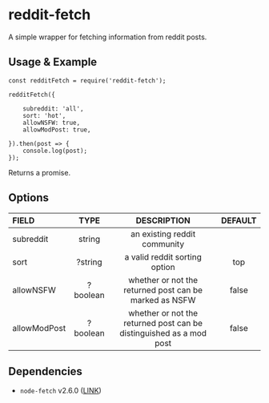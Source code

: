 # reddit-fetch
A simple wrapper for fetching information from reddit posts.

## Usage & Example
```
const redditFetch = require('reddit-fetch');

redditFetch({

    subreddit: 'all',
    sort: 'hot',
    allowNSFW: true,
    allowModPost: true,

}).then(post => {
    console.log(post);
});
```

Returns a promise.

## Options

| FIELD          | TYPE          | DESCRIPTION | DEFAULT |
| :------------- |:-------------:|:-----------:|:-------:|
| subreddit      | string | an existing reddit community |
| sort           | ?string      |   a valid reddit sorting option | top
| allowNSFW      | ?boolean     |    whether or not the returned post can be marked as NSFW | false
| allowModPost   | ?boolean     |    whether or not the returned post can be distinguished as a mod post | false

## Dependencies
- `node-fetch` v2.6.0 ([LINK](https://www.npmjs.com/package/node-fetch))

